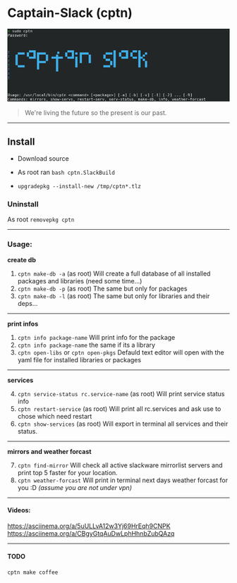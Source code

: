 # Captain-Slack (cptn)

![Captain-Slack](./Captain-Slack.png)

> We're living the future so the present is our past.

---

## Install


* Download source
- As root ran `bash cptn.SlackBuild`
* `upgradepkg --install-new /tmp/cptn*.tlz` 


### Uninstall

As root `removepkg cptn`

--- 

### Usage:

**create db**

1. `cptn make-db -a` (as root) Will create a full database of all installed packages and libraries (need some time...)
2. `cptn make-db -p` (as root) The same but only for packages
3. `cptn make-db -l` (as root) The same but only for libraries and their deps...

---
**print infos**
1. `cptn info package-name` Will print info for the package
2. `cptn info package-name` the same if its a library
3. `cptn open-libs` or `cptn open-pkgs` Defauld text editor will open with  the yaml file for installed libraries or packages

---

**services**

4. `cptn service-status rc.service-name` (as root) Will print service status info
5. `cptn restart-service`   (as root) Will print all rc.services and ask use to chose which need restart
6. `cptn show-services` (as root) Will export in terminal all services and their status.

---

**mirrors and weather forcast**

7. `cptn find-mirror` Will check all active slackware mirrorlist servers and print top 5 faster for your location.
8. `cptn weather-forcast` Will print in terminal next days weather forcast for you :D *(assume you are not under vpn)*
---

#### Videos:
https://asciinema.org/a/5uULLvA12w3Yj69HrEqh9CNPK <br>
https://asciinema.org/a/CBgyGtqAuDwLphHhnbZubQAzq


---

#### TODO
`cptn make coffee`


